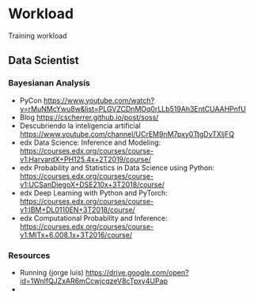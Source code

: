 # Workload
Training workload

## Data Scientist
### Bayesianan Analysis
* PyCon https://www.youtube.com/watch?v=rMuNMcYwu8w&list=PLGVZCDnMOq0rLLb519Ah3EntCUAAHPnfU  
* Blog https://cscherrer.github.io/post/soss/
* Descubriendo la inteligencia artificial https://www.youtube.com/channel/UCrEM9nM7pxy0TtgDyTXljFQ
* edx Data Science: Inference and Modeling: https://courses.edx.org/courses/course-v1:HarvardX+PH125.4x+2T2019/course/
* edx Probability and Statistics in Data Science using Python: https://courses.edx.org/courses/course-v1:UCSanDiegoX+DSE210x+3T2018/course/
* edx Deep Learning with Python and PyTorch: https://courses.edx.org/courses/course-v1:IBM+DL0110EN+3T2018/course/
* edx Computational Probability and Inference: https://courses.edx.org/courses/course-v1:MITx+6.008.1x+3T2016/course/



### Resources
* Running (jorge luis) https://drive.google.com/open?id=1WnlfQJZxAR6mCcwjcqzeV8cTpxy4UPap
*  
